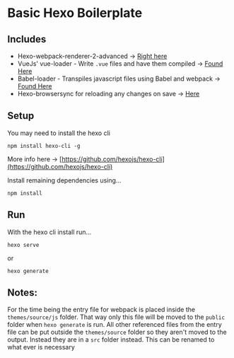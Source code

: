 # Basic Hexo Boilerplate
## Includes
- Hexo-webpack-renderer-2-advanced -> [Right here](https://github.com/jimmyn/hexo-renderer-webpack-2)
- VueJs' vue-loader - Write `.vue` files and have them compiled -> [Found Here](https://github.com/vuejs/vue-loader)
- Babel-loader - Transpiles javascript files using Babel and webpack -> [Found Here](https://github.com/babel/babel-loader)
- Hexo-browsersync for reloading any changes on save -> [Here](https://github.com/hexojs/hexo-browsersync)

## Setup

You may need to install the hexo cli 
```
npm install hexo-cli -g
```
More info here -> [https://github.com/hexojs/hexo-cli](https://github.com/hexojs/hexo-cli)


Install remaining dependencies using... 
```
npm install
``` 

## Run
With the hexo cli install run...
```
hexo serve
```
or
```
hexo generate
```

## Notes:

For the time being the entry file for webpack is placed inside the `themes/source/js` folder. That way only this file will be moved to the `public` folder when `hexo generate` is run.
All other referenced files from the entry file can be put outside the `themes/source` folder so they aren't moved to the output. Instead they are in a `src` folder instead. This can be renamed to what ever is necessary